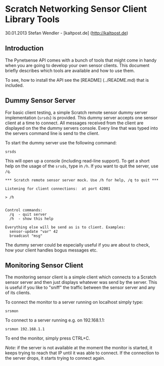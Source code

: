 Scratch Networking Sensor Client Library Tools
===============================================
30.01.2013 Stefan Wendler - [kaltpost.de] (http://kaltpost.de)


Introduction
------------

The Pynetsense API comes with a bunch of tools that might come in handy when you are going to develop your own sensor clients. This document briefly describes which tools are available and how to use them. 

To see, how to install the API see the [README] (../README.md) that is included.


Dummy Sensor Server
-------------------

For basic client testing, a simple Scratch remote sensor dummy server implementation (``srsds``) is provided. This dummy server accepts one sensor client at a time to connect. All messages received from the client are displayed on the the dummy servers console. Every line that was typed into the servers command line is send to the client.

To start the dummy server use the following command:

	srsds

This will open up a console (including read-line support). To get a short help on the usage of the ``srsds``, type in ``/h``. If you want to quit the server, use ``/q``.


	*** Scratch remote sensor server mock. Use /h for help, /q to quit ***

	Listening for client connections:  at port 42001

	> /h


	Control commands:
	  /q  - quit server
	  /h  - show this help

	Everything else will be send as is to client. Examples:
	  sensor-update "var" 42
	  broadcast "msg"

The dummy server could be especially useful if you are about to check, how your client handles bogus messages etc. 


Monitoring Sensor Client
------------------------

The monitoring sensor client is a simple client which connects to a Scratch sensor server and then just displays whatever was send by the server. This is useful if you like to "sniff" the traffic between the sensor server and any of its clients. 

To connect the monitor to a server running on localhost simply type:

	srsmon

To connect to a server running e.g. on 192.168.1.1:

	srsmon 192.168.1.1

To end the monitor, simply press CTRL+C.

_Note:_ if the server is not available at the moment the monitor is started, it keeps trying to reach that IP until it was able to connect. If the connection to the server drops, it starts trying to connect again. 


